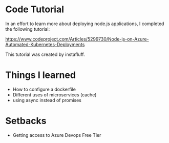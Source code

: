 # Code Tutorial

In an effort to learn more about deploying node.js applications, I completed the following tutorial:

https://www.codeproject.com/Articles/5299730/Node-js-on-Azure-Automated-Kubernetes-Deployments

This tutorial was created by instafluff.

# Things I learned
- How to configure a dockerfile 
- Different uses of microservices (cache)
- using async instead of promises

# Setbacks
- Getting access to Azure Devops Free Tier
